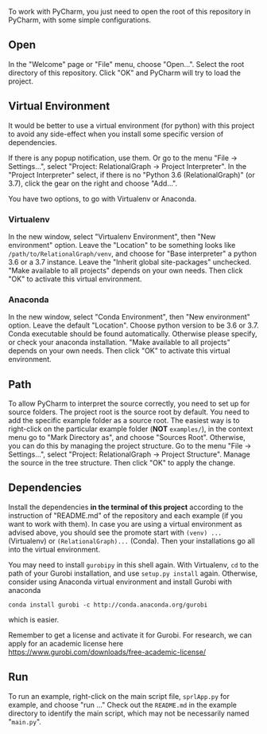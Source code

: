 To work with PyCharm, you just need to open the root of this repository in PyCharm, with some simple configurations.

## Open

In the "Welcome" page or "File" menu, choose "Open...". Select the root directory of this repository. Click "OK" and PyCharm will try to load the project.

## Virtual Environment

It would be better to use a virtual environment (for python) with this project to avoid any side-effect when you install some specific version of dependencies.

If there is any popup notification, use them. Or go to the menu "File -> Settings...", select "Project: RelationalGraph -> Project Interpreter".
In the "Project Interpreter" select, if there is no "Python 3.6 (RelationalGraph)" (or 3.7), click the gear on the right and choose "Add...".

You have two options, to go with Virtualenv or Anaconda.

### Virtualenv

In the new window, select "Virtualenv Environment", then "New environment" option. Leave the "Location" to be something looks like `/path/to/RelationalGraph/venv`, and choose for "Base interpreter" a python 3.6 or a 3.7 instance. Leave the "Inherit global site-packages" unchecked. "Make available to all projects" depends on your own needs. Then click "OK" to activate this virtual environment.

### Anaconda

In the new window, select "Conda Environment", then "New environment" option. Leave the default "Location". Choose python version to be 3.6 or 3.7. Conda executable should be found automatically. Otherwise please specify, or check your anaconda installation. "Make available to all projects" depends on your own needs. Then click "OK" to activate this virtual environment.

## Path

To allow PyCharm to interpret the source correctly, you need to set up for source folders.
The project root is the source root by default. You need to add the specific example folder as a source root.
The easiest way is to right-click on the particular example folder (**NOT** `examples/`), in the context menu go to "Mark Directory as", and choose "Sources Root".
Otherwise, you can do this by managing the project structure. Go to the menu "File -> Settings...", select "Project: RelationalGraph -> Project Structure".
Manage the source in the tree structure. Then click "OK" to apply the change.

## Dependencies

Install the dependencies **in the terminal of this project** according to the instruction of "README.md" of the repository and each example (if you want to work with them).
In case you are using a virtual environment as advised above, you should see the promote start with `(venv) ...` (Virtualenv) or `(RelationalGraph)...` (Conda). Then your installations go all into the virtual environment.

You may need to install `gurobipy` in this shell again.
With Virtualenv, `cd` to the path of your Gurobi installation, and use `setup.py install` again.
Otherwise, consider using Anaconda virtual environment and install Gurobi with anaconda
```
conda install gurobi -c http://conda.anaconda.org/gurobi
```
which is easier.

Remember to get a license and activate it for Gurobi. For research, we can apply for an academic license here https://www.gurobi.com/downloads/free-academic-license/

## Run

To run an example, right-click on the main script file, `sprlApp.py` for example, and choose "run ..."
Check out the `README.md` in the example directory to identify the main script, which may not be necessarily named "`main.py`".
